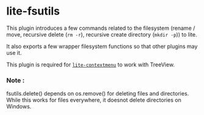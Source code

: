 # lite-fsutils

This plugin introduces a few commands related to the filesystem (rename / move, recursive delete (`rm -r`), recursive create directory (`mkdir -p`)) to lite.

It also exports a few wrapper filesystem functions so that other plugins may use it.

This plugin is required for [`lite-contextmenu`](https://github.com/takase1121/lite-contextmenu) to work with TreeView.

### Note : 

fsutils.delete() depends on os.remove() for deleting files and directories. While this works for files everywhere, it doesnot delete directories on Windows.

